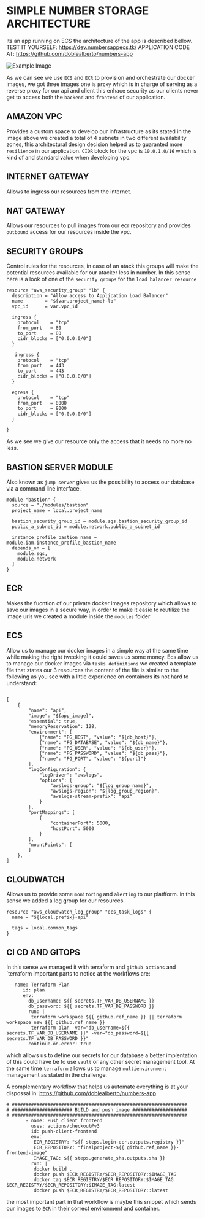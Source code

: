 # SIMPLE NUMBER STORAGE ARCHITECTURE

Its an app running on ECS the architecture of the app is described bellow.
TEST IT YOURSELF: https://dev.numbersappecs.tk/
APPLICATION CODE AT:  https://github.com/doblealberto/numbers-app

![Example Image](https://drive.google.com/uc?id=1-yYZxwOJv__fl8nYLs_LWUPnNJcMgATM)

As we can see we use `ECS` and `ECR` to provision and orchestrate our docker images, we got three images one is `proxy` which is in charge of serving as a reverse proxy for our api and client this enhace security as our clients never get to access both the `backend` and `frontend` of our application.


## AMAZON VPC
Provides a custom space to develop our infrastructure as its stated in the image above we created a total of 4 subnets
in two different availability zones, this architectural design decision helped us to guaranted more `resilience` in our application. `CIDR` block for the vpc is  `10.0.1.0/16` which is kind of and standard value when developing vpc.
## INTERNET GATEWAY
Allows to ingress our resources from the internet.
## NAT GATEWAY
Allows our resources to pull images from our ecr repository and provides `outbound` access for our resources inside 
the vpc. 
## SECURITY GROUPS
Control rules for the resources,  in case of an atack this groups will make the potential resources available for our atacker less in number. In this sense here is a look of one of the `security groups` for the `load balancer resource`


```
resource "aws_security_group" "lb" {
  description = "Allow access to Application Load Balancer"
  name        = "${var.project_name}-lb"
  vpc_id      = var.vpc_id

  ingress {
    protocol    = "tcp"
    from_port   = 80
    to_port     = 80
    cidr_blocks = ["0.0.0.0/0"]
  }
  
   ingress {
    protocol    = "tcp"
    from_port   = 443
    to_port     = 443
    cidr_blocks = ["0.0.0.0/0"]
  }

  egress {
    protocol    = "tcp"
    from_port   = 8000
    to_port     = 8000
    cidr_blocks = ["0.0.0.0/0"]
  }

}
```

As we see we give our resource only the access that it needs no more no less.
## BASTION SERVER MODULE
Also known as `jump server` gives us the possibility to access our database via a command line interface.
```
module "bastion" {
  source = "./modules/bastion"
  project_name = local.project_name

  bastion_security_group_id = module.sgs.bastion_security_group_id 
  public_a_subnet_id = module.network.public_a_subnet_id

  instance_profile_bastion_name = module.iam.instance_profile_bastion_name
  depends_on = [
    module.sgs,
    module.network 
  ]
}
```

## ECR 
Makes the fucntion of our private docker images repository which allows to save our images in a secure way, in order to make it easie to reutilize the image uris we created a module inside the `modules` folder

## ECS
Allow us to manage our docker images in a simple way at the same time while making the right tweeking it could saves us
some money. Ecs allow us to manage our docker images via `tasks definitions` we created a template file that states our 3 resources the content of the file is similar to the following as you see with a little experience on containers its not
hard to understand:
```

[
    {
        "name": "api",
        "image": "${app_image}",
        "essential": true,
        "memoryReservation": 128,
        "environment": [
            {"name": "PG_HOST", "value": "${db_host}"},
            {"name": "PG_DATABASE", "value": "${db_name}"},
            {"name": "PG_USER", "value": "${db_user}"},
            {"name": "PG_PASSWORD", "value": "${db_pass}"},
            {"name": "PG_PORT", "value": "${port}"}
        ],
        "logConfiguration": {
            "logDriver": "awslogs",
            "options": {
                "awslogs-group": "${log_group_name}",
                "awslogs-region": "${log_group_region}",
                "awslogs-stream-prefix": "api"
            }
        },
        "portMappings": [
            {
                "containerPort": 5000,
                "hostPort": 5000
            }
        ],
        "mountPoints": [
        ]
    },
]
```
## CLOUDWATCH
Allows us to provide some `monitoring` and `alerting` to our platfform. in this sense we added a log group for our resources.
```
resource "aws_cloudwatch_log_group" "ecs_task_logs" {
  name = "${local.prefix}-api"

  tags = local.common_tags
}
```
## CI CD AND GITOPS
In this sense we managed it with terraform and `github actions` and `terraform important parts to notice at the workflows are:

```
 - name: Terraform Plan
      id: plan
      env:
        db_username: ${{ secrets.TF_VAR_DB_USERNAME }}
        db_password: ${{ secrets.TF_VAR_DB_PASSWORD }}
        run: |
         terraform workspace ${{ github.ref_name }} || terraform workspace new ${{ github.ref_name }}
         terraform plan -var="db_username=${{ secrets.TF_VAR_DB_USERNAME }}" -var="db_password=${{ secrets.TF_VAR_DB_PASSWORD }}" 
        continue-on-error: true
```
which allows us to define our secrets for our database a better implentation of this could have be to use `vault` or any other secret management tool. At the same time `terraform` allows us to manage `multienvironment` management as stated in the challenge.

A complementary workflow that helps us automate everything is at your dispossal in: https://github.com/doblealberto/numbers-app

```
# ################################################################
# ###################### BUILD and push image ####################
# ################################################################
       - name: Push client frontend
         uses: actions/checkout@v3
         id: push-client-frontend 
         env:
          ECR_REGISTRY: "${{ steps.login-ecr.outputs.registry }}"
          ECR_REPOSITORY: "finalproject-${{ github.ref_name }}-frontend-image"
          IMAGE_TAG: ${{ steps.generate_sha.outputs.sha }}
         run: |
          docker build .
          docker push $ECR_REGISTRY/$ECR_REPOSITORY:$IMAGE_TAG
          docker tag $ECR_REGISTRY/$ECR_REPOSITORY:$IMAGE_TAG $ECR_REGISTRY/$ECR_REPOSITORY:$IMAGE_TAG:latest
          docker push $ECR_REGISTRY/$ECR_REPOSITORY::latest
```
the most important part in that workflow is maybe this snippet which sends our images to `ECR` in their correct environment and container.


